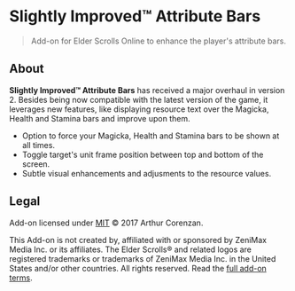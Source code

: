 # Slightly Improved™ Attribute Bars

> Add-on for Elder Scrolls Online to enhance the player's attribute bars.

## About

**Slightly Improved™ Attribute Bars** has received a major overhaul in version 2. Besides being now compatible with the latest version of the game, it leverages new features, like displaying resource text over the Magicka, Health and Stamina bars and improve upon them.

- Option to force your Magicka, Health and Stamina bars to be shown at all times.
- Toggle target's unit frame position between top and bottom of the screen.
- Subtle visual enhancements and adjusments to the resource values.

## Legal

Add-on licensed under [MIT](LICENSE) © 2017 Arthur Corenzan.

This Add-on is not created by, affiliated with or sponsored by ZeniMax Media Inc. or its affiliates. The Elder Scrolls® and related logos are registered trademarks or trademarks of ZeniMax Media Inc. in the United States and/or other countries. All rights reserved. Read the [full add-on terms](https://account.elderscrollsonline.com/add-on-terms).
